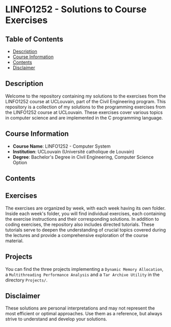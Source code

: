 # LINFO1252 - Solutions to Course Exercises

## Table of Contents

- [Description](#description)
- [Course Information](#course-information)
- [Contents](#exercises)
- [Disclaimer](#disclaimer)

## Description

Welcome to the repository containing my solutions to the exercises from the LINFO1252 course at UCLouvain, part of the Civil Engineering program. This repository is a collection of my solutions to the programming exercises from the LINFO1252 course at UCLouvain. These exercises cover various topics in computer science and are implemented in the C programming language.

## Course Information

- **Course Name**: LINFO1252 - Computer System
- **Institution**: UCLouvain (Université catholique de Louvain)
- **Degree**: Bachelor's Degree in Civil Engineering, Computer Science Option

## Contents

## Exercises

The exercises are organized by week, with each week having its own folder.
Inside each week's folder, you will find individual exercises, each containing the exercise instructions and their corresponding solutions.
In addition to coding exercises, the repository also includes directed tutorials. These tutorials serve to deepen the understanding of crucial topics covered during the lectures and provide a comprehensive exploration of the course material.

## Projects

You can find the three projects implementing a `Dynamic Memory Allocation`, a `Multithreading Performance Analysis` and a `Tar Archive Utility` in the directory `Projects/`.

## Disclaimer

These solutions are personal interpretations and may not represent the most efficient or optimal approaches. Use them as a reference, but always strive to understand and develop your solutions.